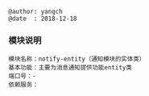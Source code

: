 ```
@author: yangch
@date  : 2018-12-18
```

### 模块说明 ###
```
模块名称：notify-entity（通知模块的实体类）
基本功能：主要为消息通知提供功能entity类
端口号：-
依赖服务：

```
